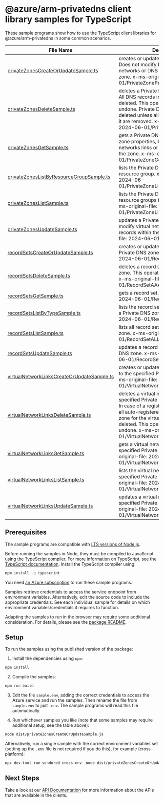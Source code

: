 # @azure/arm-privatedns client library samples for TypeScript

These sample programs show how to use the TypeScript client libraries for @azure/arm-privatedns in some common scenarios.

| **File Name**                                                                         | **Description**                                                                                                                                                                                                                                                                                               |
| ------------------------------------------------------------------------------------- | ------------------------------------------------------------------------------------------------------------------------------------------------------------------------------------------------------------------------------------------------------------------------------------------------------------- |
| [privateZonesCreateOrUpdateSample.ts][privatezonescreateorupdatesample]               | creates or updates a Private DNS zone. Does not modify Links to virtual networks or DNS records within the zone. x-ms-original-file: 2024-06-01/PrivateZonePut.json                                                                                                                                           |
| [privateZonesDeleteSample.ts][privatezonesdeletesample]                               | deletes a Private DNS zone. WARNING: All DNS records in the zone will also be deleted. This operation cannot be undone. Private DNS zone cannot be deleted unless all virtual network links to it are removed. x-ms-original-file: 2024-06-01/PrivateZoneDelete.json                                          |
| [privateZonesGetSample.ts][privatezonesgetsample]                                     | gets a Private DNS zone. Retrieves the zone properties, but not the virtual networks links or the record sets within the zone. x-ms-original-file: 2024-06-01/PrivateZoneGet.json                                                                                                                             |
| [privateZonesListByResourceGroupSample.ts][privatezoneslistbyresourcegroupsample]     | lists the Private DNS zones within a resource group. x-ms-original-file: 2024-06-01/PrivateZoneListInResourceGroup.json                                                                                                                                                                                       |
| [privateZonesListSample.ts][privatezoneslistsample]                                   | lists the Private DNS zones in all resource groups in a subscription. x-ms-original-file: 2024-06-01/PrivateZoneListInSubscription.json                                                                                                                                                                       |
| [privateZonesUpdateSample.ts][privatezonesupdatesample]                               | updates a Private DNS zone. Does not modify virtual network links or DNS records within the zone. x-ms-original-file: 2024-06-01/PrivateZonePatch.json                                                                                                                                                        |
| [recordSetsCreateOrUpdateSample.ts][recordsetscreateorupdatesample]                   | creates or updates a record set within a Private DNS zone. x-ms-original-file: 2024-06-01/RecordSetAAAAPut.json                                                                                                                                                                                               |
| [recordSetsDeleteSample.ts][recordsetsdeletesample]                                   | deletes a record set from a Private DNS zone. This operation cannot be undone. x-ms-original-file: 2024-06-01/RecordSetAAAADelete.json                                                                                                                                                                        |
| [recordSetsGetSample.ts][recordsetsgetsample]                                         | gets a record set. x-ms-original-file: 2024-06-01/RecordSetAAAAGet.json                                                                                                                                                                                                                                       |
| [recordSetsListByTypeSample.ts][recordsetslistbytypesample]                           | lists the record sets of a specified type in a Private DNS zone. x-ms-original-file: 2024-06-01/RecordSetAAAAList.json                                                                                                                                                                                        |
| [recordSetsListSample.ts][recordsetslistsample]                                       | lists all record sets in a Private DNS zone. x-ms-original-file: 2024-06-01/RecordSetALLList.json                                                                                                                                                                                                             |
| [recordSetsUpdateSample.ts][recordsetsupdatesample]                                   | updates a record set within a Private DNS zone. x-ms-original-file: 2024-06-01/RecordSetAAAAPatch.json                                                                                                                                                                                                        |
| [virtualNetworkLinksCreateOrUpdateSample.ts][virtualnetworklinkscreateorupdatesample] | creates or updates a virtual network link to the specified Private DNS zone. x-ms-original-file: 2024-06-01/VirtualNetworkLinkPut.json                                                                                                                                                                        |
| [virtualNetworkLinksDeleteSample.ts][virtualnetworklinksdeletesample]                 | deletes a virtual network link to the specified Private DNS zone. WARNING: In case of a registration virtual network, all auto-registered DNS records in the zone for the virtual network will also be deleted. This operation cannot be undone. x-ms-original-file: 2024-06-01/VirtualNetworkLinkDelete.json |
| [virtualNetworkLinksGetSample.ts][virtualnetworklinksgetsample]                       | gets a virtual network link to the specified Private DNS zone. x-ms-original-file: 2024-06-01/VirtualNetworkLinkGet.json                                                                                                                                                                                      |
| [virtualNetworkLinksListSample.ts][virtualnetworklinkslistsample]                     | lists the virtual network links to the specified Private DNS zone. x-ms-original-file: 2024-06-01/VirtualNetworkLinkList.json                                                                                                                                                                                 |
| [virtualNetworkLinksUpdateSample.ts][virtualnetworklinksupdatesample]                 | updates a virtual network link to the specified Private DNS zone. x-ms-original-file: 2024-06-01/VirtualNetworkLinkPatch.json                                                                                                                                                                                 |

## Prerequisites

The sample programs are compatible with [LTS versions of Node.js](https://github.com/nodejs/release#release-schedule).

Before running the samples in Node, they must be compiled to JavaScript using the TypeScript compiler. For more information on TypeScript, see the [TypeScript documentation][typescript]. Install the TypeScript compiler using:

```bash
npm install -g typescript
```

You need [an Azure subscription][freesub] to run these sample programs.

Samples retrieve credentials to access the service endpoint from environment variables. Alternatively, edit the source code to include the appropriate credentials. See each individual sample for details on which environment variables/credentials it requires to function.

Adapting the samples to run in the browser may require some additional consideration. For details, please see the [package README][package].

## Setup

To run the samples using the published version of the package:

1. Install the dependencies using `npm`:

```bash
npm install
```

2. Compile the samples:

```bash
npm run build
```

3. Edit the file `sample.env`, adding the correct credentials to access the Azure service and run the samples. Then rename the file from `sample.env` to just `.env`. The sample programs will read this file automatically.

4. Run whichever samples you like (note that some samples may require additional setup, see the table above):

```bash
node dist/privateZonesCreateOrUpdateSample.js
```

Alternatively, run a single sample with the correct environment variables set (setting up the `.env` file is not required if you do this), for example (cross-platform):

```bash
npx dev-tool run vendored cross-env  node dist/privateZonesCreateOrUpdateSample.js
```

## Next Steps

Take a look at our [API Documentation][apiref] for more information about the APIs that are available in the clients.

[privatezonescreateorupdatesample]: https://github.com/Azure/azure-sdk-for-js/blob/main/sdk/privatedns/arm-privatedns/samples/v4/typescript/src/privateZonesCreateOrUpdateSample.ts
[privatezonesdeletesample]: https://github.com/Azure/azure-sdk-for-js/blob/main/sdk/privatedns/arm-privatedns/samples/v4/typescript/src/privateZonesDeleteSample.ts
[privatezonesgetsample]: https://github.com/Azure/azure-sdk-for-js/blob/main/sdk/privatedns/arm-privatedns/samples/v4/typescript/src/privateZonesGetSample.ts
[privatezoneslistbyresourcegroupsample]: https://github.com/Azure/azure-sdk-for-js/blob/main/sdk/privatedns/arm-privatedns/samples/v4/typescript/src/privateZonesListByResourceGroupSample.ts
[privatezoneslistsample]: https://github.com/Azure/azure-sdk-for-js/blob/main/sdk/privatedns/arm-privatedns/samples/v4/typescript/src/privateZonesListSample.ts
[privatezonesupdatesample]: https://github.com/Azure/azure-sdk-for-js/blob/main/sdk/privatedns/arm-privatedns/samples/v4/typescript/src/privateZonesUpdateSample.ts
[recordsetscreateorupdatesample]: https://github.com/Azure/azure-sdk-for-js/blob/main/sdk/privatedns/arm-privatedns/samples/v4/typescript/src/recordSetsCreateOrUpdateSample.ts
[recordsetsdeletesample]: https://github.com/Azure/azure-sdk-for-js/blob/main/sdk/privatedns/arm-privatedns/samples/v4/typescript/src/recordSetsDeleteSample.ts
[recordsetsgetsample]: https://github.com/Azure/azure-sdk-for-js/blob/main/sdk/privatedns/arm-privatedns/samples/v4/typescript/src/recordSetsGetSample.ts
[recordsetslistbytypesample]: https://github.com/Azure/azure-sdk-for-js/blob/main/sdk/privatedns/arm-privatedns/samples/v4/typescript/src/recordSetsListByTypeSample.ts
[recordsetslistsample]: https://github.com/Azure/azure-sdk-for-js/blob/main/sdk/privatedns/arm-privatedns/samples/v4/typescript/src/recordSetsListSample.ts
[recordsetsupdatesample]: https://github.com/Azure/azure-sdk-for-js/blob/main/sdk/privatedns/arm-privatedns/samples/v4/typescript/src/recordSetsUpdateSample.ts
[virtualnetworklinkscreateorupdatesample]: https://github.com/Azure/azure-sdk-for-js/blob/main/sdk/privatedns/arm-privatedns/samples/v4/typescript/src/virtualNetworkLinksCreateOrUpdateSample.ts
[virtualnetworklinksdeletesample]: https://github.com/Azure/azure-sdk-for-js/blob/main/sdk/privatedns/arm-privatedns/samples/v4/typescript/src/virtualNetworkLinksDeleteSample.ts
[virtualnetworklinksgetsample]: https://github.com/Azure/azure-sdk-for-js/blob/main/sdk/privatedns/arm-privatedns/samples/v4/typescript/src/virtualNetworkLinksGetSample.ts
[virtualnetworklinkslistsample]: https://github.com/Azure/azure-sdk-for-js/blob/main/sdk/privatedns/arm-privatedns/samples/v4/typescript/src/virtualNetworkLinksListSample.ts
[virtualnetworklinksupdatesample]: https://github.com/Azure/azure-sdk-for-js/blob/main/sdk/privatedns/arm-privatedns/samples/v4/typescript/src/virtualNetworkLinksUpdateSample.ts
[apiref]: https://learn.microsoft.com/javascript/api/@azure/arm-privatedns?view=azure-node-preview
[freesub]: https://azure.microsoft.com/free/
[package]: https://github.com/Azure/azure-sdk-for-js/tree/main/sdk/privatedns/arm-privatedns/README.md
[typescript]: https://www.typescriptlang.org/docs/home.html
